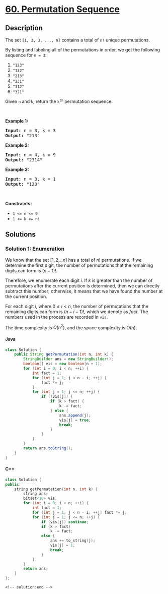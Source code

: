 # [60. Permutation Sequence](https://leetcode.com/problems/permutation-sequence)

## Description

<!-- description:start -->

<p>The set <code>[1, 2, 3, ...,&nbsp;n]</code> contains a total of <code>n!</code> unique permutations.</p>

<p>By listing and labeling all of the permutations in order, we get the following sequence for <code>n = 3</code>:</p>

<ol>
	<li><code>&quot;123&quot;</code></li>
	<li><code>&quot;132&quot;</code></li>
	<li><code>&quot;213&quot;</code></li>
	<li><code>&quot;231&quot;</code></li>
	<li><code>&quot;312&quot;</code></li>
	<li><code>&quot;321&quot;</code></li>
</ol>

<p>Given <code>n</code> and <code>k</code>, return the <code>k<sup>th</sup></code> permutation sequence.</p>

<p>&nbsp;</p>
<p><strong class="example">Example 1:</strong></p>
<pre><strong>Input:</strong> n = 3, k = 3
<strong>Output:</strong> "213"
</pre><p><strong class="example">Example 2:</strong></p>
<pre><strong>Input:</strong> n = 4, k = 9
<strong>Output:</strong> "2314"
</pre><p><strong class="example">Example 3:</strong></p>
<pre><strong>Input:</strong> n = 3, k = 1
<strong>Output:</strong> "123"
</pre>
<p>&nbsp;</p>
<p><strong>Constraints:</strong></p>

<ul>
	<li><code>1 &lt;= n &lt;= 9</code></li>
	<li><code>1 &lt;= k &lt;= n!</code></li>
</ul>

<!-- description:end -->

## Solutions

<!-- solution:start -->

### Solution 1: Enumeration

We know that the set $[1,2,..n]$ has a total of $n!$ permutations. If we determine the first digit, the number of permutations that the remaining digits can form is $(n-1)!$.

Therefore, we enumerate each digit $i$. If $k$ is greater than the number of permutations after the current position is determined, then we can directly subtract this number; otherwise, it means that we have found the number at the current position.

For each digit $i$, where $0 \leq i < n$, the number of permutations that the remaining digits can form is $(n-i-1)!$, which we denote as $fact$. The numbers used in the process are recorded in `vis`.

The time complexity is $O(n^2)$, and the space complexity is $O(n)$.

#### Java

```java
class Solution {
    public String getPermutation(int n, int k) {
        StringBuilder ans = new StringBuilder();
        boolean[] vis = new boolean[n + 1];
        for (int i = 0; i < n; ++i) {
            int fact = 1;
            for (int j = 1; j < n - i; ++j) {
                fact *= j;
            }
            for (int j = 1; j <= n; ++j) {
                if (!vis[j]) {
                    if (k > fact) {
                        k -= fact;
                    } else {
                        ans.append(j);
                        vis[j] = true;
                        break;
                    }
                }
            }
        }
        return ans.toString();
    }
}
```

#### C++

```cpp
class Solution {
public:
    string getPermutation(int n, int k) {
        string ans;
        bitset<10> vis;
        for (int i = 0; i < n; ++i) {
            int fact = 1;
            for (int j = 1; j < n - i; ++j) fact *= j;
            for (int j = 1; j <= n; ++j) {
                if (vis[j]) continue;
                if (k > fact)
                    k -= fact;
                else {
                    ans += to_string(j);
                    vis[j] = 1;
                    break;
                }
            }
        }
        return ans;
    }
};
```

    <!-- solution:end -->

<!-- problem:end -->